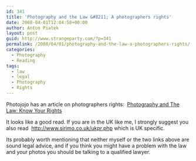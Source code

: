 ```yaml
---
id: 341
title: 'Photography and the Law &#8211; A photographers rights'
date: 2008-04-01T12:04:58+00:00
author: Anton Piatek
layout: post
guid: http://www.strangeparty.com/?p=341
permalink: /2008/04/01/photography-and-the-law-a-photographers-rights/
categories:
  - Photography
  - Reading
tags:
  - law
  - legal
  - Photography
  - Rights
---
```

Photojojo has an article on photographers rights:  [Photography and The Law: Know Your Rights](http://photojojo.com/content/tips/legal-rights-of-photographers/)

It looks like a good read. If you are in the UK like me, I strongly suggest you also read  <http://www.sirimo.co.uk/ukpr.php> which is UK specific.

Its probably worth mentioning that neither myself or the two links above are sound legal advice, and if you think you might have a problem with the law and your photos you should be talking to a qualified lawyer.